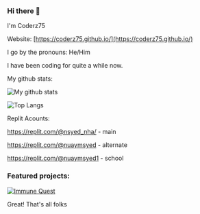 ### Hi there 👋

I'm Coderz75

Website: [https://coderz75.github.io/](https://coderz75.github.io/)

I go by the pronouns: He/Him

I have been coding for quite a while now.

My github stats: 

![My github stats](https://github-readme-stats.vercel.app/api?username=Coderz75&hide=issues&theme=radical&show_icons=true&count_private=true&include_all_commits=true&line_height=24.5&hide_border=true)

![Top Langs](https://github-readme-stats.vercel.app/api/top-langs/?username=Coderz75&layout=compact&theme=radical)


Replit Acounts:

   https://replit.com/@nsyed_nha/ - main
  
   https://replit.com/@nuaymsyed - alternate
  
   https://replit.com/@nuaymsyed1 - school
  

### Featured projects:

[![Immune Quest](https://github-readme-stats.vercel.app/api/pin/?username=Coderz75&repo=IPC-Winter-Hackathon&theme=radical)](https://github.com/Coderz75/IPC-Winter-Hackathon)

Great! That's all folks

